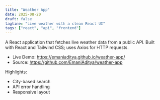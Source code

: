 ```yaml
---
title: "Weather App"
date: 2025-08-20
draft: false
tagline: "Live weather with a clean React UI"
tags: ["react", "api", "frontend"]
---
```


A React application that fetches live weather data from a public API.
Built with React and Tailwind CSS; uses Axios for HTTP requests.

- Live Demo: https://emaniaditya.github.io/weather-app/
- Source: https://github.com/EmaniAditya/weather-app

Highlights:
- City-based search
- API error handling
- Responsive layout
